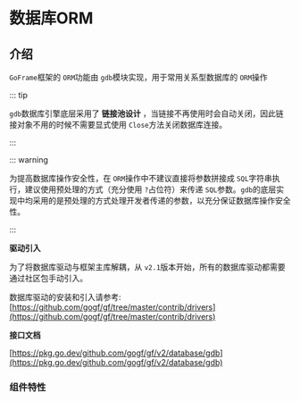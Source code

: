 # 数据库ORM

## 介绍

`GoFrame`框架的 `ORM`功能由 `gdb`模块实现，用于常用关系型数据库的 `ORM`操作

::: tip

`gdb`数据库引擎底层采用了 **链接池设计** ，当链接不再使用时会自动关闭，因此链接对象不用的时候不需要显式使用 `Close`方法关闭数据库连接。

:::

::: warning

为提高数据库操作安全性，在 `ORM`操作中不建议直接将参数拼接成 `SQL`字符串执行，建议使用预处理的方式（充分使用 `?`占位符）来传递 `SQL`参数。`gdb`的底层实现中均采用的是预处理的方式处理开发者传递的参数，以充分保证数据库操作安全性。

:::

**驱动引入**

为了将数据库驱动与框架主库解耦，从 `v2.1`版本开始，所有的数据库驱动都需要通过社区包手动引入。

数据库驱动的安装和引入请参考: [https://github.com/gogf/gf/tree/master/contrib/drivers](https://github.com/gogf/gf/tree/master/contrib/drivers)

**接口文档**

[https://pkg.go.dev/github.com/gogf/gf/v2/database/gdb](https://pkg.go.dev/github.com/gogf/gf/v2/database/gdb)

### 组件特性
